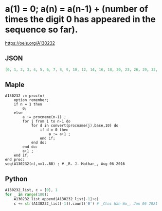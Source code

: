 # a\(1\) \= 0; a\(n\) \= a\(n\-1\) \+ \(number of times the digit 0 has appeared in the sequence so far\)\.
https://oeis.org/A130232
## JSON
```JSON
[0, 1, 2, 3, 4, 5, 6, 7, 8, 9, 10, 12, 14, 16, 18, 20, 23, 26, 29, 32, 35, 38, 41, 44, 47, 50, 54, 58, 62, 66, 70, 75, 80, 86, 92, 98, 104, 111, 118, 125, 132, 139, 146, 153, 160, 168, 176, 184, 192, 200, 210, 221, 232, 243, 254, 265, 276, 287, 298, 309, 321, 333, 345, 357, 369]
```
## Maple
```Maple
A130232 := proc(n)
    option remember;
    if n = 1 then
        0;
    else
        a := procname(n-1) ;
        for j from 1 to n-1 do
            for d in convert(procname(j),base,10) do
                if d = 0 then
                    a := a+1 ;
                end if;
            end do:
        end do:
        a+1 ;
    end if;
end proc:
seq(A130232(n),n=1..80) ; # _R. J. Mathar_, Aug 06 2016
```
## Python
```Python
A130232_list, c = [0], 1
for _ in range(100):
    A130232_list.append(A130232_list[-1]+c)
    c += str(A130232_list[-1]).count('0') # _Chai Wah Wu_, Jun 06 2021
```
